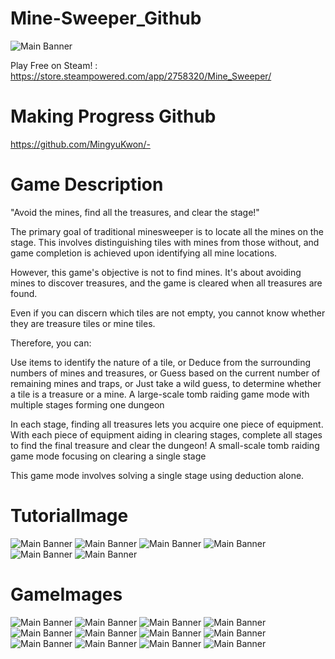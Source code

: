 # Mine-Sweeper_Github

![Main Banner](GithubImage/store_capsule_vertical.png)

Play Free on Steam! : https://store.steampowered.com/app/2758320/Mine_Sweeper/


# Making Progress Github
https://github.com/MingyuKwon/-

# Game Description

"Avoid the mines, find all the treasures, and clear the stage!"

The primary goal of traditional minesweeper is to locate all the mines on the stage.
This involves distinguishing tiles with mines from those without, and game completion is achieved upon identifying all mine locations.

However, this game's objective is not to find mines.
It's about avoiding mines to discover treasures, and the game is cleared when all treasures are found.

Even if you can discern which tiles are not empty, you cannot know whether they are treasure tiles or mine tiles.

Therefore, you can:

Use items to identify the nature of a tile, or
Deduce from the surrounding numbers of mines and treasures, or
Guess based on the current number of remaining mines and traps, or
Just take a wild guess,
to determine whether a tile is a treasure or a mine.
A large-scale tomb raiding game mode with multiple stages forming one dungeon

In each stage, finding all treasures lets you acquire one piece of equipment.
With each piece of equipment aiding in clearing stages, complete all stages to find the final treasure and clear the dungeon!
A small-scale tomb raiding game mode focusing on clearing a single stage

This game mode involves solving a single stage using deduction alone.


# TutorialImage
![Main Banner](GithubImage/Tutorial-1.png)
![Main Banner](GithubImage/Tutorial-2.png)
![Main Banner](GithubImage/Tutorial-3.png)
![Main Banner](GithubImage/Tutorial-4.png)
![Main Banner](GithubImage/Option.png)
![Main Banner](GithubImage/Menu.png)

# GameImages
![Main Banner](GithubImage/Cave-1.png)
![Main Banner](GithubImage/Cave-2.png)
![Main Banner](GithubImage/Cave-3.png)
![Main Banner](GithubImage/Cave-4.png)
![Main Banner](GithubImage/Graveyard-1.png)
![Main Banner](GithubImage/Graveyard-2.png)
![Main Banner](GithubImage/Graveyard-3.png)
![Main Banner](GithubImage/Graveyard-4.png)
![Main Banner](GithubImage/Rome-1.png)
![Main Banner](GithubImage/Rome-2.png)
![Main Banner](GithubImage/Rome-3.png)
![Main Banner](GithubImage/Rome-4.png)

